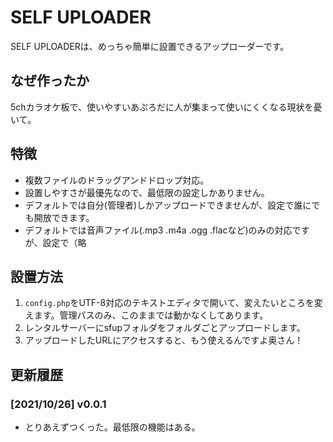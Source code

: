 # SELF UPLOADER

SELF UPLOADERは、めっちゃ簡単に設置できるアップローダーです。

## なぜ作ったか

5chカラオケ板で、使いやすいあぷろだに人が集まって使いにくくなる現状を憂いて。

## 特徴

- 複数ファイルのドラッグアンドドロップ対応。
- 設置しやすさが最優先なので、最低限の設定しかありません。
- デフォルトでは自分(管理者)しかアップロードできませんが、設定で誰にでも開放できます。
- デフォルトでは音声ファイル(.mp3 .m4a .ogg .flacなど)のみの対応ですが、設定で（略

## 設置方法

1. `config.php`をUTF-8対応のテキストエディタで開いて、変えたいところを変えます。管理パスのみ、このままでは動かなくしてあります。
2. レンタルサーバーにsfupフォルダをフォルダごとアップロードします。
3. アップロードしたURLにアクセスすると、もう使えるんですよ奥さん！

## 更新履歴

### [2021/10/26] v0.0.1

- とりあえずつくった。最低限の機能はある。
